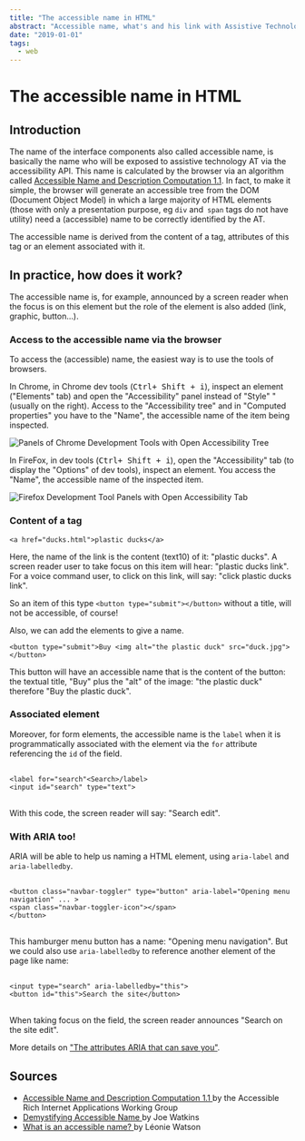 ```yaml
---
title: "The accessible name in HTML"
abstract: "Accessible name, what's and his link with Assistive Technology"
date: "2019-01-01"
tags:
  - web
---
```


# The accessible name in <abbr>HTML</abbr>
  
## Introduction

The name of the interface components also called accessible name, is basically the name who will be exposed to assistive technology <abbr>AT</abbr> via the accessibility <abbr>API</abbr>. This name is calculated by the browser via an algorithm called [Accessible Name and Description Computation 1.1](https://www.w3.org/TR/accname-1.1/).
In fact, to make it simple, the browser will generate an accessible tree from the <abbr>DOM</abbr> (Document Object Model) in which a large majority of <abbr>HTML</abbr> elements (those with only a presentation purpose, eg `div` and` span` tags do not have utility) need a (accessible) name to be correctly identified by the <abbr>AT</abbr>.

The accessible name is derived from the content of a tag, attributes of this tag or an element associated with it.

## In practice, how does it work?

The accessible name is, for example, announced by a screen reader when the focus is on this element but the role of the element is also added (link, graphic, button…).

### Access to the accessible name  via the browser

To access the (accessible) name, the easiest way is to use the tools of browsers.

In Chrome, in Chrome dev tools (<kbd>Ctrl+ Shift + i</kbd>), inspect an element ("Elements" tab) and open the "Accessibility" panel instead of "Style" "(usually on the right). Access to the "Accessibility tree" and in "Computed properties" you have to the "Name", the accessible name of the item being inspected.

![Panels of Chrome Development Tools with Open Accessibility Tree](./images/chrome_name.png)

In FireFox, in dev tools (<kbd>Ctrl+ Shift + i</kbd>), open the "Accessibility" tab (to display the "Options" of dev tools), inspect an element. You access the "Name", the accessible name of the inspected item.

![Firefox Development Tool Panels with Open Accessibility Tab](./images/FF_name.png)

### Content of a tag

`<a href="ducks.html">plastic ducks</a>`

Here, the name of the link is the content (text10) of it: "plastic ducks". A screen reader user to take focus on this item will hear: "plastic ducks link". For a voice command user, to click on this link, will say: "click plastic ducks link".

So an item of this type `<button type="submit"></button>` without a title, will not be accessible, of course!

Also, we can add the elements to give a name.

`<button type="submit">Buy <img alt="the plastic duck" src="duck.jpg"></button>`
 
 This button will have an accessible name that is the content of the button: the textual title, "Buy" plus the "alt" of the image: "the plastic duck" therefore "Buy the plastic duck".

### Associated element

Moreover, for form elements, the accessible name is the `label` when it is programmatically associated with the element via the `for` attribute referencing the `id` of the field.

<pre> <code class="html">
&lt;label for="search"&lt;Search&gt;/label&gt;
&lt;input id="search" type="text"&gt;
</code> </pre>

With this code, the screen reader will say: "Search edit".

### With <abbr>ARIA</abbr> too!

<abbr>ARIA</abbr> will be able to help us naming a <abbr>HTML</abbr> element, using `aria-label` and` aria-labelledby`.

<pre> <code class="html">
&lt;button class="navbar-toggler" type="button" aria-label="Opening menu navigation" ... &gt;
&lt;span class="navbar-toggler-icon"&gt;&lt;/span&gt;
&lt;/button&gt;
</code> </pre>

This hamburger menu button has a name: "Opening menu navigation".
But we could also use `aria-labelledby` to reference another element of the page like name:

<pre> <code class="html">
&lt;input type="search" aria-labelledby="this"&gt;
&lt;button id="this"&gt;Search the site&lt;/button&gt;
</code> </pre>
When taking focus on the field, the screen reader announces "Search on the site edit".

More details on ["The attributes <abbr>ARIA</abbr> that can save you"](label-ledby-describedby.html).

## Sources

- <a href="https://www.w3.org/TR/accname-1.1/"> Accessible Name and Description Computation 1.1 </a> by the Accessible Rich Internet Applications Working Group
- <a href="http://simplyaccessible.com/article/accessible-name/"> Demystifying Accessible Name </a> by Joe Watkins
- <a href="https://developer.paciellogroup.com/blog/2017/04/what-is-an-accessible-name/"> What is an accessible name? </a> by Léonie Watson

&nbsp;
    
